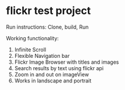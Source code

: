 # flickr test project

Run instructions:
Clone, build, Run

Working functionality:

1. Infinite Scroll
2. Flexible Navigation bar
3. Flickr Image Browser with titles and images
4. Search results by text using flickr api
5. Zoom in and out on imageView
6. Works in landscape and portrait
